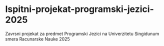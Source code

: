 # Ispitni-projekat-programski-jezici-2025
Zavrsni projekat za predmet Programski Jezici na Univerzitetu Singidunum smera Racunarske Nauke 2025
